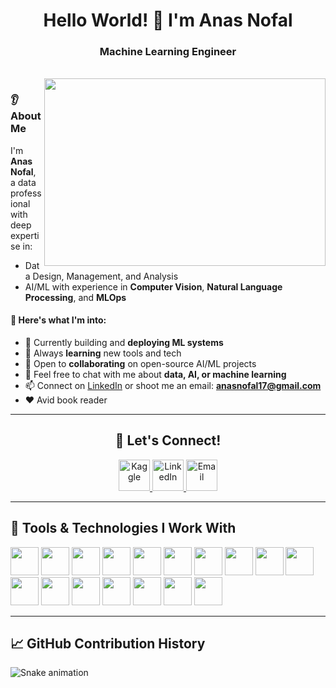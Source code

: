 <h1 align="center">Hello World! 👋 I'm Anas Nofal</h1>
<h3 align="center">Machine Learning Engineer</h3>  
<br />

<img align="right" src="https://uploads-ssl.webflow.com/5c19100c2b50073e6ee69da1/60d35967a853a1b14851703b_All%20the%20data%20(1).gif" width="450px" height="300px"/>

### 👂 About Me

I'm **Anas Nofal**, a data professional with deep expertise in:

- Data Design, Management, and Analysis  
- AI/ML with experience in **Computer Vision**, **Natural Language Processing**, and **MLOps**

#### 🧠 Here's what I'm into:

- 🔭 Currently building and **deploying ML systems**
- 🌱 Always **learning** new tools and tech
- 🤝 Open to **collaborating** on open-source AI/ML projects
- 💬 Feel free to chat with me about **data, AI, or machine learning**
- 📫 Connect on [LinkedIn](https://www.linkedin.com/in/anasnofal17/) or shoot me an email: **[anasnofal17@gmail.com](mailto:anasnofal17@gmail.com)**
- ❤️ Avid book reader 

---

<h2 align="center">💬 Let's Connect!</h2>

<p align="center">
  <a href="https://www.kaggle.com/anasnofal">
    <img height="50" src="https://cdn3.iconfinder.com/data/icons/logos-and-brands-adobe/512/189_Kaggle-512.png" alt="Kaggle"/>
  </a>
  <a href="https://www.linkedin.com/in/anasnofal17/">
    <img height="50" src="https://user-images.githubusercontent.com/46517096/166973395-19676cd8-f8ec-4abf-83ff-da8243505b82.png" alt="LinkedIn"/>
  </a>
  <a href="mailto:anasnofal17@gmail.com">
    <img height="50" src="https://techcommunity.microsoft.com/t5/image/serverpage/image-id/172206i70472167E79B9D0F/image-size/large?v=v2&px=999" alt="Email"/>
  </a>
</p>

---

<h2>🚀 Tools & Technologies I Work With</h2>

<p align="left">
  <img src="https://cdn.jsdelivr.net/gh/devicons/devicon/icons/python/python-original.svg" width="45" height="45"/>
  <img src="https://cdn.jsdelivr.net/gh/devicons/devicon/icons/postgresql/postgresql-original-wordmark.svg" width="45" height="45"/>
  <img src="https://cdn.jsdelivr.net/gh/devicons/devicon/icons/mongodb/mongodb-original-wordmark.svg" width="45" height="45"/>
  <img src="https://cdn.jsdelivr.net/gh/devicons/devicon/icons/sqlite/sqlite-original-wordmark.svg" width="45" height="45"/>
  <img src="https://cdn.jsdelivr.net/gh/devicons/devicon/icons/sqlalchemy/sqlalchemy-original.svg" width="45" height="45"/>
  <img src="https://cdn.jsdelivr.net/gh/devicons/devicon/icons/pandas/pandas-original-wordmark.svg" width="45" height="45"/>
  <img src="https://cdn.jsdelivr.net/gh/devicons/devicon/icons/numpy/numpy-original.svg" width="45" height="45"/>
  <img src="https://cdn.jsdelivr.net/gh/devicons/devicon/icons/tensorflow/tensorflow-original.svg" width="45" height="45"/>
  <img src="https://cdn.jsdelivr.net/gh/devicons/devicon/icons/pytorch/pytorch-original.svg" width="45" height="45"/>
  <img src="https://cdn.jsdelivr.net/gh/devicons/devicon/icons/opencv/opencv-original-wordmark.svg" width="45" height="45"/>
  <img src="https://cdn.jsdelivr.net/gh/devicons/devicon/icons/fastapi/fastapi-original.svg" width="45" height="45"/>
  <img src="https://cdn.jsdelivr.net/gh/devicons/devicon/icons/docker/docker-original-wordmark.svg" width="45" height="45"/>
  <img src="https://cdn.jsdelivr.net/gh/devicons/devicon/icons/linux/linux-original.svg" width="45" height="45"/>
  <img src="https://cdn.jsdelivr.net/gh/devicons/devicon/icons/pytest/pytest-original-wordmark.svg" width="45" height="45"/>
  <img src="https://cdn.jsdelivr.net/gh/devicons/devicon/icons/git/git-original.svg" width="45" height="45"/>
  <img src="https://cdn.jsdelivr.net/gh/devicons/devicon/icons/slack/slack-original.svg" width="45" height="45"/>
  <img src="https://cdn.jsdelivr.net/gh/devicons/devicon/icons/vscode/vscode-original.svg" width="45" height="45"/>
</p>

---

<h2>📈 GitHub Contribution History</h2>

![Snake animation](https://github.com/anasnofal/anasnofal/blob/output/github-contribution-grid-snake.svg)

